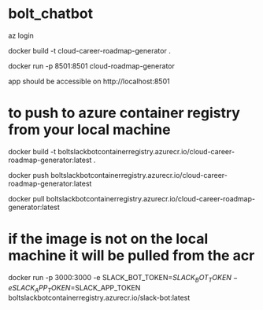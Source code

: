 # bolt_chatbot

az login

docker build -t cloud-career-roadmap-generator .

docker run -p 8501:8501 cloud-roadmap-generator

app should be accessible on http://localhost:8501

# to push to azure container registry from your local machine

docker build -t boltslackbotcontainerregistry.azurecr.io/cloud-career-roadmap-generator:latest .

docker push boltslackbotcontainerregistry.azurecr.io/cloud-career-roadmap-generator:latest

docker pull boltslackbotcontainerregistry.azurecr.io/cloud-career-roadmap-generator:latest

# if the image is not on the local machine it will be pulled from the acr

docker run -p 3000:3000 -e SLACK_BOT_TOKEN=$SLACK_BOT_TOKEN -e SLACK_APP_TOKEN=$SLACK_APP_TOKEN boltslackbotcontainerregistry.azurecr.io/slack-bot:latest